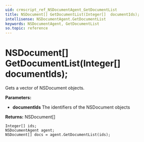 ```yaml
---
uid: crmscript_ref_NSDocumentAgent_GetDocumentList
title: NSDocument[] GetDocumentList(Integer[]  documentIds);
intellisense: NSDocumentAgent.GetDocumentList
keywords: NSDocumentAgent, GetDocumentList
so.topic: reference
---
```


# NSDocument[] GetDocumentList(Integer[]  documentIds);

Gets a vector of NSDocument objects.

**Parameters:**
 - **documentIds** The identifiers of the NSDocument objects

**Returns:** NSDocument[]

```crmscript
Integer[] ids;
NSDocumentAgent agent;
NSDocument[] docs = agent.GetDocumentList(ids);
```

